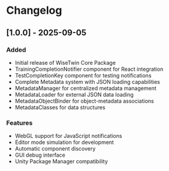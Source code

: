 # Changelog

## [1.0.0] - 2025-09-05

### Added
- Initial release of WiseTwin Core Package
- TrainingCompletionNotifier component for React integration
- TestCompletionKey component for testing notifications
- Complete Metadata system with JSON loading capabilities
- MetadataManager for centralized metadata management
- MetadataLoader for external JSON data loading
- MetadataObjectBinder for object-metadata associations
- MetadataClasses for data structures

### Features
- WebGL support for JavaScript notifications
- Editor mode simulation for development
- Automatic component discovery
- GUI debug interface
- Unity Package Manager compatibility